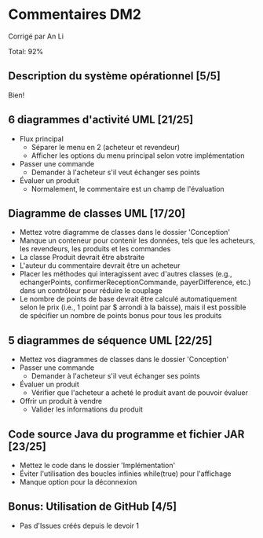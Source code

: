 # Commentaires DM2

Corrigé par An Li

Total: 92%

## Description du système opérationnel [5/5]

Bien!

## 6 diagrammes d'activité UML [21/25]

- Flux principal
  - Séparer le menu en 2 (acheteur et revendeur)
  - Afficher les options du menu principal selon votre implémentation
- Passer une commande
  - Demander à l'acheteur s'il veut échanger ses points
- Évaluer un produit
  - Normalement, le commentaire est un champ de l'évaluation

## Diagramme de classes UML [17/20]

- Mettez votre diagramme de classes dans le dossier 'Conception'
- Manque un conteneur pour contenir les données, tels que les acheteurs, les revendeurs, les produits et les commandes
- La classe Produit devrait être abstraite
- L'auteur du commentaire devrait être un acheteur
- Placer les méthodes qui interagissent avec d'autres classes (e.g., echangerPoints, confirmerReceptionCommande, payerDifference, etc.) dans un contrôleur pour réduire le couplage
- Le nombre de points de base devrait être calculé automatiquement selon le prix (i.e., 1 point par $ arrondi à la baisse), mais il est possible de spécifier un nombre de points bonus pour tous les produits

## 5 diagrammes de séquence UML [22/25]

- Mettez vos diagrammes de classes dans le dossier 'Conception'
- Passer une commande
  - Demander à l'acheteur s'il veut échanger ses points
- Évaluer un produit
  - Vérifier que l'acheteur a acheté le produit avant de pouvoir évaluer
- Offrir un produit à vendre
  - Valider les informations du produit

## Code source Java du programme et fichier JAR [23/25]

- Mettez le code dans le dossier 'Implémentation'
- Éviter l'utilisation des boucles infinies while(true) pour l'affichage
- Manque option pour la déconnexion

## Bonus: Utilisation de GitHub [4/5]

- Pas d'Issues créés depuis le devoir 1

